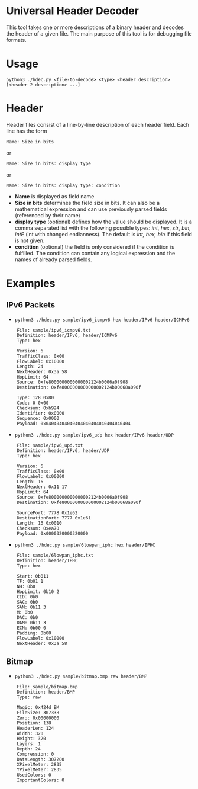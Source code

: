 Universal Header Decoder
=================

This tool takes one or more descriptions of a binary header and decodes the header of a given file. The main purpose of this tool is for debugging file formats.

# Usage

`python3 ./hdec.py <file-to-decode> <type> <header description> [<header 2 description> ...]`

# Header

Header files consist of a line-by-line description of each header field. Each line has the form
```
Name: Size in bits
```
or 
```
Name: Size in bits: display type
```
or
```
Name: Size in bits: display type: condition
```
+ **Name** is displayed as field name
+ **Size in bits** determines the field size in bits. 
    It can also be a mathematical expression and can use previously parsed fields (referenced by their name)
+ **display type** (optional) defines how the value should be displayed. 
    It is a comma separated list with the following possible types: *int*, *hex*, *str*, *bin*, *intE* (int with changed endianness). 
    The default is *int, hex, bin* if this field is not given.
+ **condition** (optional) the field is only considered if the condition is fulfilled. The condition can contain any logical expression and the names of already parsed fields.

# Examples

## IPv6 Packets

* `python3 ./hdec.py sample/ipv6_icmpv6 hex header/IPv6 header/ICMPv6`
```
    File: sample/ipv6_icmpv6.txt
    Definition: header/IPv6, header/ICMPv6
    Type: hex
    
    Version: 6 
    TrafficClass: 0x00 
    FlowLabel: 0x10000 
    Length: 24 
    NextHeader: 0x3a 58 
    HopLimit: 64 
    Source: 0xfe8000000000000002124b0006a0f908 
    Destination: 0xfe8000000000000002124b00068a090f 
    
    Type: 128 0x80 
    Code: 0 0x00 
    Checksum: 0xb924 
    Identifier: 0x0000 
    Sequence: 0x0000 
    Payload: 0x04040404040404040404040404040404
```
* `python3 ./hdec.py sample/ipv6_udp hex header/IPv6 header/UDP`
```
    File: sample/ipv6_upd.txt
    Definition: header/IPv6, header/UDP
    Type: hex
    
    Version: 6 
    TrafficClass: 0x00 
    FlowLabel: 0x00000 
    Length: 16 
    NextHeader: 0x11 17 
    HopLimit: 64 
    Source: 0xfe8000000000000002124b0006a0f908 
    Destination: 0xfe8000000000000002124b00068a090f 
    
    SourcePort: 7778 0x1e62 
    DestinationPort: 7777 0x1e61 
    Length: 16 0x0010 
    Checksum: 0xea70 
    Payload: 0x0000320000320000
```
* `python3 ./hdec.py sample/6lowpan_iphc hex header/IPHC`
```
    File: sample/6lowpan_iphc.txt
    Definition: header/IPHC
    Type: hex
    
    Start: 0b011 
    TF: 0b01 1 
    NH: 0b0 
    HopLimit: 0b10 2 
    CID: 0b0 
    SAC: 0b0 
    SAM: 0b11 3 
    M: 0b0 
    DAC: 0b0 
    DAM: 0b11 3 
    ECN: 0b00 0 
    Padding: 0b00 
    FlowLabel: 0x10000 
    NextHeader: 0x3a 58 
```
## Bitmap

* `python3 ./hdec.py sample/bitmap.bmp raw header/BMP`
```
    File: sample/bitmap.bmp
    Definition: header/BMP
    Type: raw

    Magic: 0x424d BM
    FileSize: 307338 
    Zero: 0x00000000 
    Position: 138 
    HeaderLen: 124 
    Width: 320 
    Height: 320 
    Layers: 1 
    Depth: 24 
    Compression: 0 
    DataLength: 307200 
    XPixelMeter: 2835 
    YPixelMeter: 2835 
    UsedColors: 0 
    ImportantColors: 0 
```